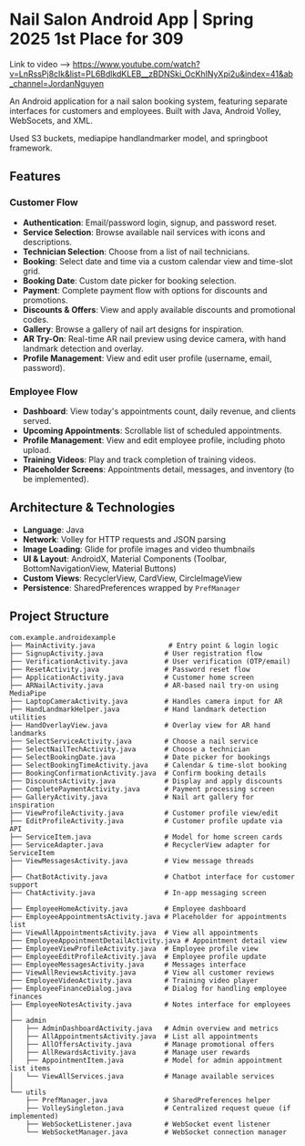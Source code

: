 # Nail Salon Android App | Spring 2025 1st Place for 309

Link to video --> https://www.youtube.com/watch?v=LnRssPj8cIk&list=PL6BdlkdKLEB__zBDNSki_OcKhINyXpi2u&index=41&ab_channel=JordanNguyen

An Android application for a nail salon booking system, featuring separate interfaces for customers and employees. Built with Java, Android Volley, WebSocets, and XML.

Used S3 buckets, mediapipe handlandmarker model, and springboot framework.
## Features

### Customer Flow

* **Authentication**: Email/password login, signup, and password reset.
* **Service Selection**: Browse available nail services with icons and descriptions.
* **Technician Selection**: Choose from a list of nail technicians.
* **Booking**: Select date and time via a custom calendar view and time-slot grid.
* **Booking Date**: Custom date picker for booking selection.
* **Payment**: Complete payment flow with options for discounts and promotions.
* **Discounts & Offers**: View and apply available discounts and promotional codes.
* **Gallery**: Browse a gallery of nail art designs for inspiration.
* **AR Try-On**: Real-time AR nail preview using device camera, with hand landmark detection and overlay.
* **Profile Management**: View and edit user profile (username, email, password).

### Employee Flow

* **Dashboard**: View today's appointments count, daily revenue, and clients served.
* **Upcoming Appointments**: Scrollable list of scheduled appointments.
* **Profile Management**: View and edit employee profile, including photo upload.
* **Training Videos**: Play and track completion of training videos.
* **Placeholder Screens**: Appointments detail, messages, and inventory (to be implemented).

## Architecture & Technologies

* **Language**: Java
* **Network**: Volley for HTTP requests and JSON parsing
* **Image Loading**: Glide for profile images and video thumbnails
* **UI & Layout**: AndroidX, Material Components (Toolbar, BottomNavigationView, Material Buttons)
* **Custom Views**: RecyclerView, CardView, CircleImageView
* **Persistence**: SharedPreferences wrapped by `PrefManager`

## Project Structure

```
com.example.androidexample
├── MainActivity.java                  # Entry point & login logic
├── SignupActivity.java               # User registration flow
├── VerificationActivity.java         # User verification (OTP/email)
├── ResetActivity.java                # Password reset flow
├── ApplicationActivity.java          # Customer home screen
├── ARNailActivity.java               # AR-based nail try-on using MediaPipe
├── LaptopCameraActivity.java         # Handles camera input for AR
├── HandLandmarkHelper.java           # Hand landmark detection utilities
├── HandOverlayView.java              # Overlay view for AR hand landmarks
├── SelectServiceActivity.java        # Choose a nail service
├── SelectNailTechActivity.java       # Choose a technician
├── SelectBookingDate.java            # Date picker for bookings
├── SelectBookingTimeActivity.java    # Calendar & time-slot booking
├── BookingConfirmationActivity.java  # Confirm booking details
├── DiscountsActivity.java            # Display and apply discounts
├── CompletePaymentActivity.java      # Payment processing screen
├── GalleryActivity.java              # Nail art gallery for inspiration
├── ViewProfileActivity.java          # Customer profile view/edit
├── EditProfileActivity.java          # Customer profile update via API
├── ServiceItem.java                  # Model for home screen cards
├── ServiceAdapter.java               # RecyclerView adapter for ServiceItem
├── ViewMessagesActivity.java         # View message threads
│
├── ChatBotActivity.java              # Chatbot interface for customer support
├── ChatActivity.java                 # In-app messaging screen
│
├── EmployeeHomeActivity.java         # Employee dashboard
├── EmployeeAppointmentsActivity.java # Placeholder for appointments list
├── ViewAllAppointmentsActivity.java  # View all appointments
├── EmployeeAppointmentDetailActivity.java # Appointment detail view
├── EmployeeViewProfileActivity.java  # Employee profile view
├── EmployeeEditProfileActivity.java  # Employee profile update
├── EmployeeMessagesActivity.java     # Messages interface
├── ViewAllReviewsActivity.java       # View all customer reviews
├── EmployeeVideoActivity.java        # Training video player
├── EmployeeFinanceDialog.java        # Dialog for handling employee finances
├── EmployeeNotesActivity.java        # Notes interface for employees
│
├── admin
│   ├── AdminDashboardActivity.java   # Admin overview and metrics
│   ├── AllAppointmentsActivity.java  # List all appointments
│   ├── AllOffersActivity.java        # Manage promotional offers
│   ├── AllRewardsActivity.java       # Manage user rewards
│   ├── AppointmentItem.java          # Model for admin appointment list items
│   └── ViewAllServices.java          # Manage available services
│
└── utils
    ├── PrefManager.java              # SharedPreferences helper
    ├── VolleySingleton.java          # Centralized request queue (if implemented)
    ├── WebSocketListener.java        # WebSocket event listener
    └── WebSocketManager.java         # WebSocket connection manager

